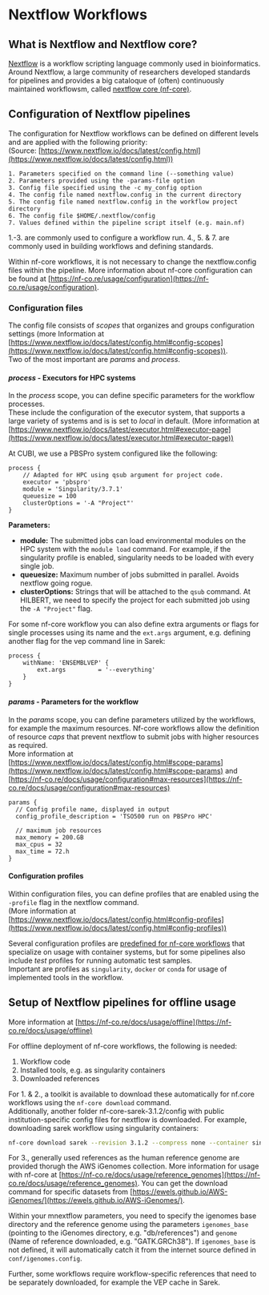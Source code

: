 # Nextflow Workflows

## What is Nextflow and Nextflow core?

[Nextflow](https://www.nextflow.io/) is a workflow scripting language commonly used in bioinformatics. 
Around Nextflow, a large community of researchers developed standards for pipelines and provides a big cataloque of (often) continuously maintained workflowsm, called [nextflow core (nf-core)](https://nf-co.re/).

## Configuration of Nextflow pipelines

The configuration for Nextflow workflows can be defined on different levels and are applied with the following priority:  
(Source: [https://www.nextflow.io/docs/latest/config.html](https://www.nextflow.io/docs/latest/config.html))

```
1. Parameters specified on the command line (--something value)
2. Parameters provided using the -params-file option
3. Config file specified using the -c my_config option
4. The config file named nextflow.config in the current directory
5. The config file named nextflow.config in the workflow project directory
6. The config file $HOME/.nextflow/config
7. Values defined within the pipeline script itself (e.g. main.nf)
```

1.-3. are commonly used to configure a workflow run.
4., 5. & 7. are commonly used in building workflows and defining standards.

Within nf-core workflows, it is not necessary to change the nextflow.config files within the pipeline.
More information about nf-core configuration can be found at [https://nf-co.re/usage/configuration](https://nf-co.re/usage/configuration).

### Configuration files

The config file consists of _scopes_ that organizes and groups configuration settings (more Information at [https://www.nextflow.io/docs/latest/config.html#config-scopes](https://www.nextflow.io/docs/latest/config.html#config-scopes)).  
Two of the most important are _params_ and _process_.

#### _process_ - Executors for HPC systems

In the _process_ scope, you can define specific parameters for the workflow processes.  
These include the configuration of the executor system, that supports a large variety of systems and is is set to _local_ in default.
(More information at [https://www.nextflow.io/docs/latest/executor.html#executor-page](https://www.nextflow.io/docs/latest/executor.html#executor-page))  

At CUBI, we use a PBSPro system configured like the following:

```
process {
	// Adapted for HPC using qsub argument for project code.
	executor = 'pbspro'
	module = 'Singularity/3.7.1'
	queuesize = 100
	clusterOptions = '-A "Project"'
}
```
**Parameters:**
- **module:** The submitted jobs can load environmental modules on the HPC system with the `module load` command.
For example, if the singularity profile is enabled, singularity needs to be loaded with every single job.
- **queuesize:** Maximum number of jobs submitted in parallel. Avoids nextflow going rogue.
- **clusterOptions:** Strings that will be attached to the `qsub` command. At HILBERT, we need to specify the project for each submitted job using the `-A "Project"` flag.

For some nf-core workflow you can also define extra arguments or flags for single processes using its name and the `ext.args` argument, e.g. defining another flag for the vep command line in Sarek:
```
process {
	withName: 'ENSEMBLVEP' {
    	ext.args         = '--everything'
    }
}
```

#### _params_ - Parameters for the workflow

In the _params_ scope, you can define parameters utilized by the workflows, for example the maximum resources. Nf-core workflows allow the definition of resource _caps_ that prevent nextflow to submit jobs with higher resources as required.  
More information at [https://www.nextflow.io/docs/latest/config.html#scope-params](https://www.nextflow.io/docs/latest/config.html#scope-params) and [https://nf-co.re/docs/usage/configuration#max-resources](https://nf-co.re/docs/usage/configuration#max-resources)

```
params {
  // Config profile name, displayed in output
  config_profile_description = 'TSO500 run on PBSPro HPC'
  
  // maximum job resources
  max_memory = 200.GB
  max_cpus = 32
  max_time = 72.h
}
```

#### Configuration profiles

Within configuration files, you can define profiles that are enabled using the `-profile` flag in the nextflow command.  
(More information at [https://www.nextflow.io/docs/latest/config.html#config-profiles](https://www.nextflow.io/docs/latest/config.html#config-profiles))  

Several configuration profiles are [predefined for nf-core workflows](https://nf-co.re/usage/configuration#basic-configuration-profiles) that specialize on usage with container systems, but for some pipelines also include _test_ profiles for running automatic test samples.  
Important are profiles as `singularity`, `docker` or `conda`  for usage of implemented tools in the workflow.

## Setup of Nextflow pipelines for offline usage

More information at [https://nf-co.re/docs/usage/offline](https://nf-co.re/docs/usage/offline)

For offline deployment of nf-core workflows, the following is needed:

1. Workflow code
2. Installed tools, e.g. as singularity containers
3. Downloaded references

For 1. & 2., a toolkit is available to download these automatically for nf.core workflows using the `nf-core download` command.  
Additionally, another folder nf-core-sarek-3.1.2/config with public institution-specific config files for nextflow is downloaded.
For example, downloading sarek workflow using singularity containers:
```bash
nf-core download sarek --revision 3.1.2 --compress none --container singularity
```

For 3., generally used references as the human reference genome are provided thorugh the AWS iGenomes collection.
More information for usage with nf-core at [https://nf-co.re/docs/usage/reference_genomes](https://nf-co.re/docs/usage/reference_genomes).
You can get the download command for specific datasets from [https://ewels.github.io/AWS-iGenomes/](https://ewels.github.io/AWS-iGenomes/).
 
Within your mnextflow parameters, you need to specify the igenomes base directory and the reference genome using the parameters `igenomes_base` (pointing to the iGenomes directory, e.g. "db/references") and `genome` (Name of reference downloaded, e.g. "GATK.GRCh38"). If `igenomes_base` is not defined, it will automatically catch it from the internet source defined in `conf/igenomes.config`.

Further, some workflows require workflow-specific references that need to be separately downloaded, for example the VEP cache in Sarek.
